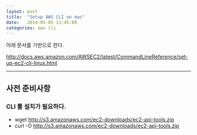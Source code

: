 ```yaml
---
layout: post
title:  "Setup AWS CLI on mac"
date:   2014-05-05 11:45:00
categories: aws cli
---
```


아래 문서를 기반으로 한다. 

http://docs.aws.amazon.com/AWSEC2/latest/CommandLineReference/set-up-ec2-cli-linux.html

--- 
## 사전 준비사항
### CLI 툴 설치가 필요하다. 
- wget http://s3.amazonaws.com/ec2-downloads/ec2-api-tools.zip
- curl -O http://s3.amazonaws.com/ec2-downloads/ec2-api-tools.zip

 
